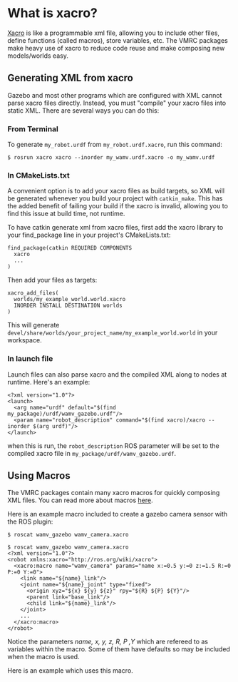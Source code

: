 # What is xacro?
[Xacro](http://wiki.ros.org/xacro) is like a programmable xml file, allowing you to include other files, define functions (called macros), store variables, etc. The VMRC packages make heavy use of xacro to reduce code reuse and make composing new models/worlds easy.

## Generating XML from xacro
Gazebo and most other programs which are configured with XML cannot parse xacro files directly. Instead, you must "compile" your xacro files into static XML. There are several ways you can do this:
### From Terminal
To generate ```my_robot.urdf``` from ```my_robot.urdf.xacro```, run this command:

```$ rosrun xacro xacro --inorder my_wamv.urdf.xacro -o my_wamv.urdf```
### In CMakeLists.txt
A convenient option is to add your xacro files as build targets, so XML will be generated whenever you build your project with ```catkin_make```. This has the added benefit of failing your build if the xacro is invalid, allowing you to find this issue at build time, not runtime.

To have catkin generate xml from xacro files, first add the xacro library to your find_package line in your project's CMakeLists.txt:
```
find_package(catkin REQUIRED COMPONENTS
  xacro
  ...
)
```
Then add your files as targets:
```
xacro_add_files(
  worlds/my_example_world.world.xacro
  INORDER INSTALL DESTINATION worlds
)
```
This will generate ```devel/share/worlds/your_project_name/my_example_world.world``` in your workspace.

### In launch file
Launch files can also parse xacro and the compiled XML along to nodes at runtime. Here's an example:
```
<?xml version="1.0"?>
<launch>
  <arg name="urdf" default="$(find my_package)/urdf/wamv_gazebo.urdf"/>
  <param name="robot_description" command="$(find xacro)/xacro --inorder $(arg urdf)"/>
</launch>
```
when this is run, the ```robot_description``` ROS parameter will be set to the compiled xacro file in ```my_package/urdf/wamv_gazebo.urdf```.

## Using Macros
The VMRC packages contain many xacro macros for quickly composing XML files. You can read more about macros [here](http://wiki.ros.org/xacro#Macros). 

Here is an example macro included to create a gazebo camera sensor with the ROS plugin:
```
$ roscat wamv_gazebo wamv_camera.xacro 
```
```
$ roscat wamv_gazebo wamv_camera.xacro 
<?xml version="1.0"?>
<robot xmlns:xacro="http://ros.org/wiki/xacro">
  <xacro:macro name="wamv_camera" params="name x:=0.5 y:=0 z:=1.5 R:=0 P:=0 Y:=0">
    <link name="${name}_link"/>
    <joint name="${name}_joint" type="fixed">
      <origin xyz="${x} ${y} ${z}" rpy="${R} ${P} ${Y}"/>
      <parent link="base_link"/>
      <child link="${name}_link"/>
    </joint>       
    ...
  </xacro:macro>
</robot>
```
Notice the parameters *name, x, y, z, R, P ,Y* which are refereed to as variables within the macro. Some of them have defaults so may be included when the macro is used.

Here is an example which uses this macro.